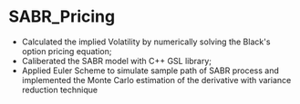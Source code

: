 # SABR_Pricing
- Calculated the implied Volatility by numerically solving the Black's option pricing equation;
- Caliberated the SABR model with C++ GSL library;
- Applied Euler Scheme to simulate sample path of SABR process and implemented the Monte Carlo estimation of the derivative with variance reduction technique
